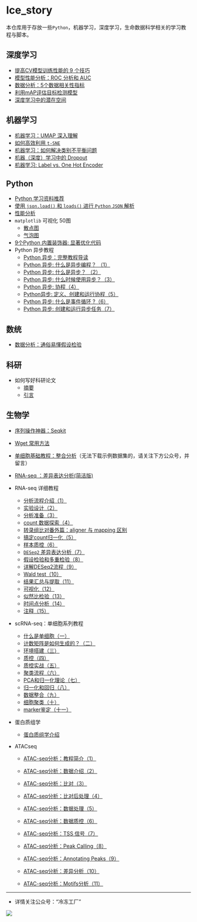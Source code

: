 # Ice_story
本仓库用于存放一些`Python`，机器学习，深度学习，生命数据科学相关的学习教程与脚本。



## 深度学习

- [提高CV模型训练性能的 9 个技巧](https://github.com/Jwindler/Ice_story/blob/main/src/cv/9_cv_tricks.md)
- [模型性能分析：ROC 分析和 AUC](https://github.com/Jwindler/Ice_story/blob/main/src/machine_learning/ROC_AUC.md)
- [数据分析：5个数据相关性指标](https://github.com/Jwindler/Ice_story/blob/main/src/machine_learning/5_data_silmilarity_metrics.md)
- [利用mAP评估目标检测模型](https://github.com/Jwindler/Ice_story/blob/main/src/cv/mAP_evaluate.md)
- [深度学习中的潜在空间](https://github.com/Jwindler/Ice_story/blob/main/src/machine_learning/Latent_Space.md)



## 机器学习

- [机器学习：UMAP 深入理解](https://github.com/Jwindler/Ice_story/blob/main/src/machine_learning/UMAP.md)
- [如何高效利用 `t-SNE`](https://github.com/Jwindler/Ice_story/blob/main/src/machine_learning/tSNE.md)
- [机器学习：如何解决类别不平衡问题](https://github.com/Jwindler/Ice_story/blob/main/src/machine_learning/class_imbalance.md)
- [机器（深度）学习中的 Dropout](https://github.com/Jwindler/Ice_story/blob/main/src/machine_learning/Dropout.md)
- [机器学习: Label vs. One Hot Encoder](https://github.com/Jwindler/Ice_story/blob/main/src/machine_learning/label_vs_one_hot.md)



## Python

- [Python 学习资料推荐](https://github.com/Jwindler/Ice_story/blob/main/src/python/python.md)
- [使用 `json.load()` 和 `loads()` 进行 `Python` `JSON` 解析](https://github.com/Jwindler/Ice_story/blob/main/src/python/json_load_loads.md)
- [性能分析](https://github.com/Jwindler/Ice_story/blob/main/src/python/memory_line_profiler.md)
- `matplotlib` 可视化 50图
  - [散点图](https://github.com/Jwindler/Ice_story/blob/main/src/visualization_50/01_scatterplot.md)
  - [气泡图](https://github.com/Jwindler/Ice_story/blob/main/src/visualization_50/02_bubble_chart.md)
- [9个Python 内置装饰器: 显著优化代码](https://github.com/Jwindler/Ice_story/blob/main/src/python/9_decorators.md)
- Python 异步教程
  - [Python 异步：完整教程导读](https://github.com/Jwindler/Ice_story/blob/main/src/python/Asyncio/Asyncio_0.md)
  - [Python 异步: 什么是异步编程？ （1）](https://github.com/Jwindler/Ice_story/blob/main/src/python/Asyncio/Asyncio_1.md)
  - [Python 异步: 什么是异步？ （2）](https://github.com/Jwindler/Ice_story/blob/main/src/python/Asyncio/Asyncio_2.md)
  - [Python 异步: 什么时候使用异步？（3）](https://github.com/Jwindler/Ice_story/blob/main/src/python/Asyncio/Asyncio_3.md)
  - [Python 异步: 协程（4）](https://github.com/Jwindler/Ice_story/blob/main/src/python/Asyncio/Asyncio_4.md)
  - [Python异步: 定义、创建和运行协程（5）](https://github.com/Jwindler/Ice_story/blob/main/src/python/Asyncio/Asyncio_5.md)
  - [Python 异步: 什么是事件循环 ?（6）](https://github.com/Jwindler/Ice_story/blob/main/src/python/Asyncio/Asyncio_6.md)
  - [Python 异步: 创建和运行异步任务（7）](https://github.com/Jwindler/Ice_story/blob/main/src/python/Asyncio/Asyncio_7.md)




## 数统

- [数据分析：通俗易懂假设检验](https://github.com/Jwindler/Ice_story/blob/main/src/math/introh_hypothesis_test.md)



## 科研

- 如何写好科研论文
  - [摘要](https://github.com/Jwindler/Ice_story/blob/main/src/journal/abstract.md)
  - [引言](https://github.com/Jwindler/Ice_story/blob/main/src/journal/Introduction.md)




## 生物学

- [序列操作神器：Seqkit](https://github.com/Jwindler/Ice_story/blob/main/src/biology/Seqkit.md)
- [Wget 常用方法](https://github.com/Jwindler/Ice_story/blob/main/src/biology/Wget.md)
- [单细胞基础教程：整合分析](https://github.com/Jwindler/Ice_story/blob/main/src/biology/scRNA-seq/scRNA-seq_Integrate.md)（无法下载示例数据集的，请关注下方公众号，并留言）
- [RNA-seq ：差异表达分析(简洁版)](https://github.com/Jwindler/Ice_story/blob/main/src/biology/RNA-seq/RNA-seq_workflow.md)
- RNA-seq 详细教程
  - [分析流程介绍（1）](https://github.com/Jwindler/Ice_story/blob/main/src/biology/RNA-seq/1_1.md)
  - [实验设计（2）](https://github.com/Jwindler/Ice_story/blob/main/src/biology/RNA-seq/1_2.md)
  - [分析准备（3）](https://github.com/Jwindler/Ice_story/blob/main/src/biology/RNA-seq/1_3.md)
  - [count 数据探索（4）](https://github.com/Jwindler/Ice_story/blob/main/src/biology/RNA-seq/2_1.md)
  - [转录组比对番外篇：aligner 与 mapping 区别](https://github.com/Jwindler/Ice_story/blob/main/src/biology/RNA-seq/aligner_vs_mapping.md)
  - [搞定count归一化（5）](https://github.com/Jwindler/Ice_story/blob/main/src/biology/RNA-seq/2_2.md)
  - [样本质控（6）](https://github.com/Jwindler/Ice_story/blob/main/src/biology/RNA-seq/2_3.md)
  - [ `DESeq2` 差异表达分析（7）](https://github.com/Jwindler/Ice_story/blob/main/src/biology/RNA-seq/2_4.md)
  - [假设检验和多重检验（8）](https://github.com/Jwindler/Ice_story/blob/main/src/biology/RNA-seq/2_5.md)
  - [详解DESeq2流程（9）](https://github.com/Jwindler/Ice_story/blob/main/src/biology/RNA-seq/3_1.md)
  - [Wald test（10）](https://github.com/Jwindler/Ice_story/blob/main/src/biology/RNA-seq/3_2.md)
  - [结果汇总与提取（11）](https://github.com/Jwindler/Ice_story/blob/main/src/biology/RNA-seq/3_3.md)
  - [可视化（12）](https://github.com/Jwindler/Ice_story/blob/main/src/biology/RNA-seq/3_4.md)
  - [似然比检验（13）](https://github.com/Jwindler/Ice_story/blob/main/src/biology/RNA-seq/3_5.md)
  - [时间点分析（14）](https://github.com/Jwindler/Ice_story/blob/main/src/biology/RNA-seq/3_6.md)
  - [注释（15）](https://github.com/Jwindler/Ice_story/blob/main/src/biology/RNA-seq/4_1.md)
- scRNA-seq：单细胞系列教程
  - [什么是单细胞（一）](https://github.com/Jwindler/Ice_story/blob/main/src/biology/scRNA-seq/01.md)
  - [计数矩阵是如何生成的？（二）](https://github.com/Jwindler/Ice_story/blob/main/src/biology/scRNA-seq/02.md)
  - [环境搭建（三）](https://github.com/Jwindler/Ice_story/blob/main/src/biology/scRNA-seq/03.md)
  - [质控（四）](https://github.com/Jwindler/Ice_story/blob/main/src/biology/scRNA-seq/04.md)
  - [质控实战（五）](https://github.com/Jwindler/Ice_story/blob/main/src/biology/scRNA-seq/05.md)
  - [聚类流程（六）](https://github.com/Jwindler/Ice_story/blob/main/src/biology/scRNA-seq/06.md)
  - [PCA和归一化理论（七）](https://github.com/Jwindler/Ice_story/blob/main/src/biology/scRNA-seq/07.md)
  - [归一化和回归（八）](https://github.com/Jwindler/Ice_story/blob/main/src/biology/scRNA-seq/08.md)
  - [数据整合（九）](https://github.com/Jwindler/Ice_story/blob/main/src/biology/scRNA-seq/09.md)
  - [细胞聚类（十）](https://github.com/Jwindler/Ice_story/blob/main/src/biology/scRNA-seq/10.md)
  - [marker鉴定（十一）](https://github.com/Jwindler/Ice_story/blob/main/src/biology/scRNA-seq/11.md)
- 蛋白质组学
  - [蛋白质组学介绍](https://github.com/Jwindler/Ice_story/blob/main/src/biology/Proteomics/introduction.md)



- ATACseq

  - [ATAC-seq分析：教程简介（1）](https://github.com/Jwindler/Ice_story/blob/main/src/biology/ATAC-seq/part_0.md)

  - [ATAC-seq分析：数据介绍（2）](https://github.com/Jwindler/Ice_story/blob/main/src/biology/ATAC-seq/part_1_1.md)

  - [ATAC-seq分析：比对（3）](https://github.com/Jwindler/Ice_story/blob/main/src/biology/ATAC-seq/part_1_2.md)
  
  - [ATAC-seq分析：比对后处理（4）](https://github.com/Jwindler/Ice_story/blob/main/src/biology/ATAC-seq/part_1_3.md)
  
  - [ATAC-seq分析：数据处理（5）](https://github.com/Jwindler/Ice_story/blob/main/src/biology/ATAC-seq/part_1_4.md)
  
  - [ATAC-seq分析：数据质控（6）](https://github.com/Jwindler/Ice_story/blob/main/src/biology/ATAC-seq/part_1_QC.md)
  
  - [ATAC-seq分析：TSS 信号（7）](https://github.com/Jwindler/Ice_story/blob/main/src/biology/ATAC-seq/part_2_1.md)
  
  - [ATAC-seq分析：Peak Calling（8）](https://github.com/Jwindler/Ice_story/blob/main/src/biology/ATAC-seq/part_2_2.md)
  
  - [ATAC-seq分析：Annotating Peaks（9）](https://github.com/Jwindler/Ice_story/blob/main/src/biology/ATAC-seq/part_2_3.md)
  
  - [ATAC-seq分析：差异分析（10）](https://github.com/Jwindler/Ice_story/blob/main/src/biology/ATAC-seq/part_2_4.md)
  
  - [ATAC-seq分析：Motifs分析（11）](https://github.com/Jwindler/Ice_story/blob/main/src/biology/ATAC-seq/part_2_5.md)
  
    






---



- 详情关注公众号：“冷冻工厂”

![](https://swindler-typora.oss-cn-chengdu.aliyuncs.com/typora_imgs/image-20221112155559803.png)

